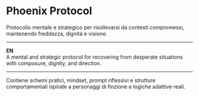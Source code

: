 # Phoenix Protocol

Protocollo mentale e strategico per risollevarsi da contesti compromessi, mantenendo freddezza, dignità e visione.

---

**EN**  
A mental and strategic protocol for recovering from desperate situations with composure, dignity, and direction.

---

Contiene schemi pratici, mindset, prompt riflessivi e strutture comportamentali ispirate a personaggi di finzione e logiche adattive reali.

